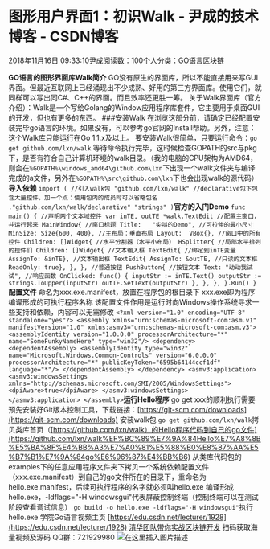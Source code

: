 
# 图形用户界面1：初识Walk - 尹成的技术博客 - CSDN博客

2018年11月16日 09:33:10[尹成](https://me.csdn.net/yincheng01)阅读数：100个人分类：[GO语言](https://blog.csdn.net/yincheng01/article/category/7679307)[区块链](https://blog.csdn.net/yincheng01/article/category/7618299)[](https://blog.csdn.net/yincheng01/article/category/7679307)



**GO语言的图形界面库Walk简介**
GO没有原生的界面库，所以不能直接用来写GUI界面。但最近互联网上已经涌现出不少成熟、好用的第三方界面库。使用它们，就同样可以写出同C\#、C++的界面。而且效率还更胜一筹。
关于Walk界面库（官方介绍）：Walk是一个写给Golang的Window应用程序库套件，它主要用于桌面GUI的开发，但也有更多的东西。
\#\#\#安装Walk
在浏览这部分前，请确定已经配置安装完毕go语言的环境。如果没有，可以参考go官网的Install帮助。另外，注意：这个Walk库只能运行在Go 1.1.x及以上。
要安装Walk很简单，只要运行命令：`go get github.com/lxn/walk`
等待命令执行完毕，这时候检查GOPATH的src与pkg下，是否有符合自己计算机环境的walk目录。（我的电脑的CPU架构为AMD64，则会在`%GOPATH%\windows_amd64\github.com\lxn`下出现一个walk文件夹与编译完成的a文件，另外在`%GOPATH%\src\github.com\lxn`下也会出现walk的源代码）
**导入依赖**
`import (
	//引入walk包
	"github.com/lxn/walk"
	//declarative包下包含大量控件，加一个点：使用包内的成员时可以省略包名
	."github.com/lxn/walk/declarative"
	"strings"
)`**官方的入门Demo**
`func main() {
	//声明两个文本域控件
	var inTE, outTE *walk.TextEdit
	//配置主窗口，并运行起来
	MainWindow{
		//窗口标题
		Title:   "尖叫的Demo",
		//可拉伸的最小尺寸
		MinSize: Size{600, 400},
		//主布局：垂直布局
		Layout:  VBox{},
		//窗口中的所有控件
		Children: []Widget{
			//水平分割器（水平小布局）
			HSplitter{
				//局部水平排列的控件们
				Children: []Widget{
					//文本输入框
					TextEdit{
						//绑定到inTE变量
						AssignTo: &inTE},
					//文本输出框
					TextEdit{
						AssignTo: &outTE,
						//只读的文本框
						ReadOnly: true},
				},
			},
			//普通按钮
			PushButton{
				//按钮文本
				Text: "动动我试试",
				//响应函数
				OnClicked: func() {
					inputStr := inTE.Text()
					outputStr := strings.ToUpper(inputStr)
					outTE.SetText(outputStr)
				},
			},
		},
	}.Run()
}`**配置文件**
命名为xxx.exe.manifest，放置在程序包的根目录下
xxx.exe即为程序编译形成的可执行程序名称
该配置文件作用是运行时向Windows操作系统寻求一些支持和依赖，内容可以无需修改
`<?xml version="1.0" encoding="UTF-8" standalone="yes"?>
<assembly xmlns="urn:schemas-microsoft-com:asm.v1" manifestVersion="1.0" xmlns:asmv3="urn:schemas-microsoft-com:asm.v3">
	<assemblyIdentity version="1.0.0.0" processorArchitecture="*" name="SomeFunkyNameHere" type="win32"/>
	<dependency>
		<dependentAssembly>
			<assemblyIdentity type="win32" name="Microsoft.Windows.Common-Controls" version="6.0.0.0" processorArchitecture="*" publicKeyToken="6595b64144ccf1df" language="*"/>
		</dependentAssembly>
	</dependency>
	<asmv3:application>
		<asmv3:windowsSettings xmlns="http://schemas.microsoft.com/SMI/2005/WindowsSettings">
			<dpiAware>true</dpiAware>
		</asmv3:windowsSettings>
	</asmv3:application>
</assembly>`**运行Hello程序**
go get xxx的顺利执行需要预先安装好Git版本控制工具，下载链接：[https://git-scm.com/downloads](https://git-scm.com/downloads)
安装walk包
`go get github.com/lxn/walk`拷贝类库首页（[https://github.com/lxn/walk）的Hello程序代码到自己的go文件](https://github.com/lxn/walk%EF%BC%89%E7%9A%84Hello%E7%A8%8B%E5%BA%8F%E4%BB%A3%E7%A0%81%E5%88%B0%E8%87%AA%E5%B7%B1%E7%9A%84go%E6%96%87%E4%BB%B6)
从类库代码包的examples下的任意应用程序文件夹下拷贝一个系统依赖配置文件（xxx.exe.manifest）到自己的go文件所在的目录下，重命名为hello.exe.manifest，后续可执行程序的名字就必须叫hello.exe
编译形成hello.exe，-ldflags="-H windowsgui"代表屏蔽控制终端（控制终端可以在测试阶段查看调试信息）
`go build -o hello.exe -ldflags="-H windowsgui"`执行hello.exe
学院Go语言视频主页
[https://edu.csdn.net/lecturer/1928](https://edu.csdn.net/lecturer/1928)
[清华团队带你实战区块链开发](https://ke.qq.com/course/344443?tuin=3d17195d)
扫码获取海量视频及源码   QQ群：721929980
![在这里插入图片描述](https://img-blog.csdnimg.cn/20181116092700978.png?x-oss-process=image/watermark,type_ZmFuZ3poZW5naGVpdGk,shadow_10,text_aHR0cHM6Ly9ibG9nLmNzZG4ubmV0L3lpbmNoZW5nMDE=,size_16,color_FFFFFF,t_70)

